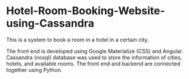 # Hotel-Room-Booking-Website-using-Cassandra

This is a system to book a room in a hotel in a certain city.

The front end is developed using Google Materialize (CSS) and Angular. 
Cassandra (nosql) database was used to store the information of cities, hotels, and available rooms.
The front end and backend are connected together using Python.

